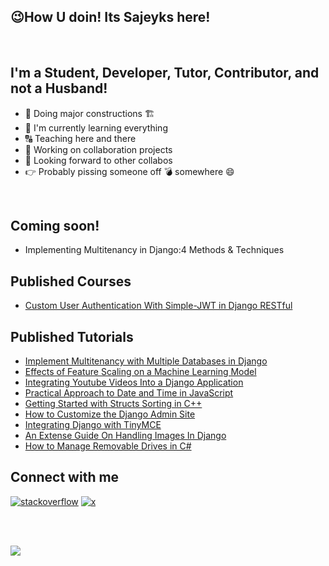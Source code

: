 ## :wink:How U doin! Its Sajeyks here!
<br>

## I'm a Student, Developer, Tutor, Contributor, and not a Husband!
 - :construction: Doing major constructions 🏗️
 - :seedling: I'm currently learning everything
 - :capital_abcd: Teaching here and there
 - :two_men_holding_hands: Working on collaboration projects
 - :telescope: Looking forward to other collabos
 - :point_right: Probably pissing someone off :bomb: somewhere :smile:
<br>

## Coming soon!
- Implementing Multitenancy in Django:4 Methods & Techniques

## Published Courses
- [Custom User Authentication With Simple-JWT in Django RESTful](https://www.educative.io/courses/custom-user-authentication-with-simple-jwt-in-django-restful)

## Published Tutorials
 - [Implement Multitenancy with Multiple Databases in Django](https://www.section.io/engineering-education/implement-multitenancy-with-multiple-databases-in-django/)
 - [Effects of Feature Scaling on a Machine Learning Model](https://web.archive.org/web/20230526090806/https://www.section.io/engineering-education/feature-scaling-effects-machine-learning-model/)
 - [Integrating Youtube Videos Into a Django Application](https://web.archive.org/web/20230110001640/https://www.section.io/engineering-education/integrating-youtube-videos-into-a-django-application/)
 - [Practical Approach to Date and Time in JavaScript](https://web.archive.org/web/20221009214222/https://www.section.io/engineering-education/practical-approach-to-date-and-time-in-javascript/)
 - [Getting Started with Structs Sorting in C++](https://web.archive.org/web/20220929071550/https://www.section.io/engineering-education/getting-started-with-structs-sorting-in-c++/)
 - [How to Customize the Django Admin Site](https://web.archive.org/web/20210421054330/https://www.section.io/engineering-education/customizing-django-admin/)
 - [Integrating Django with TinyMCE](https://web.archive.org/web/20210518170718/https://www.section.io/engineering-education/integrating-django-with-tinymce/)
 - [An Extense Guide On Handling Images In Django](https://www.webscale.com/engineering-education/an-extense-guide-on-handling-images-in-django/)
 - [How to Manage Removable Drives in C#](https://www.section.io/engineering-education/how-to-create-a-winforms-io-manager-for-removable-drives-in-csharp/)



## Connect with me
<p align="start">
<a href="https://stackoverflow.com/users/12601926/random-user"><img src="https://img.icons8.com/color/50/000000/stackoverflow.png" alt="stackoverflow"/></a>
  <a href="https://mobile.twitter.com/sam11096199/"><img src="https://img.icons8.com/color/50/000000/twitter-squared.png" alt="x"/></a>
</p>

<br>

<br>

![](https://komarev.com/ghpvc/?username=Sajeyks&color=blueviolet)

<br>

